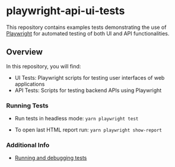 # playwright-api-ui-tests

This repository contains examples tests demonstrating the use of [Playwright](https://playwright.dev/) for automated testing of both UI and API functionalities.

## Overview

In this repository, you will find:

- UI Tests: Playwright scripts for testing user interfaces of web applications
- API Tests: Scripts for testing backend APIs using Playwright

### Running Tests
- Run tests in headless mode: `yarn playwright test`

- To open last HTML report run: `yarn playwright show-report`

### Additional Info

- [Running and debugging tests](https://playwright.dev/docs/running-tests)
